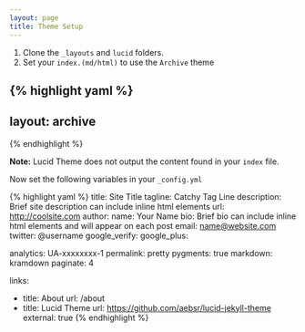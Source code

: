 ```yaml
---
layout: page
title: Theme Setup
---
```


1. Clone the `_layouts` and `lucid` folders.
2. Set your `index.(md/html)` to use the `Archive` theme

{% highlight yaml %}
---
layout: archive
---
{% endhighlight %}

**Note:** Lucid Theme does not output the content found in your `index` file.

Now set the following variables in your `_config.yml`

{% highlight yaml %}
title:        Site Title
tagline:      Catchy Tag Line
description:  Brief site description can include inline html elements
url:          http://coolsite.com
author:
  name:       Your Name
  bio:        Brief bio can include inline html elements and will appear on each post
  email:      name@website.com
  twitter:    @username
  google_verify:
  google_plus:

analytics:    UA-xxxxxxxx-1
permalink:    pretty
pygments:     true
markdown:     kramdown
paginate:     4

links:
  - title: About
    url: /about
  - title: Lucid Theme
    url: https://github.com/aebsr/lucid-jekyll-theme
    external: true
{% endhighlight %}
